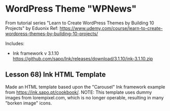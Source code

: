 # WordPress Theme "WPNews"
From tutorial series "Learn to Create WordPress Themes by Building 10 Projects" by Eduonix
Ref: https://www.udemy.com/course/learn-to-create-wordpress-themes-by-building-10-projects/

Includes:
* Ink framework v 3.1.10 https://github.com/sapo/Ink/releases/download/3.1.10/ink-3.1.10.zip

## Lesson 68) Ink HTML Template 
Made an HTML template based upon the "Carousel" Ink framework example from https://ink.sapo.pt/cookbook/.
NOTE: This template uses dummy images from lorempixel.com, which is no longer operable, resulting in many "borken image" icons.
